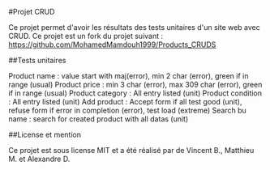 #Projet CRUD

Ce projet permet d'avoir les résultats des tests unitaires d'un site web avec CRUD.
Ce projet est un fork du projet suivant : https://github.com/MohamedMamdouh1999/Products_CRUDS


##Tests unitaires

Product name : value start with maj(error), min 2 char (error), green if in range (usual)
Product price : min 3 char (error), max 309 char (error), green if in range (usual)
Product category : All entry listed (unit)
Product condition : All entry listed (unit)
Add product : Accept form if all test good (unit), refuse form if error in completion (error), test load (extreme)
Search bu name : search for created product with all datas (unit)


##License et mention

Ce projet est sous license MIT et a été réalisé par de Vincent B., Matthieu M. et Alexandre D.
